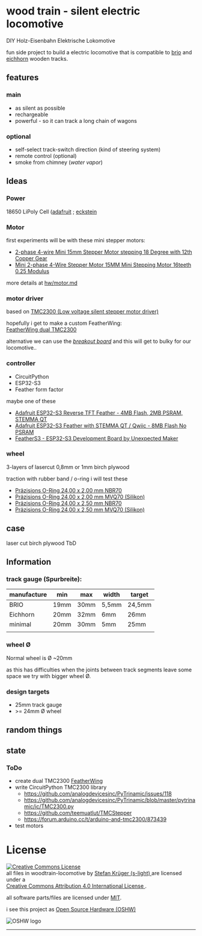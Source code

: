 # wood train -  silent electric locomotive

DIY Holz-Eisenbahn Elektrische Lokomotive

fun side project to build a electric locomotive that is compatible to [brio](https://www.brio.de/de-DE/produkte/eisenbahn/eisenbahnschienen-strassen) and [eichhorn](https://www.eichhorn-toys.de/eichhorn_en/categories/wooden-tracks-toy-trains/) wooden tracks.

## features

### main

-   as silent as possible
-   rechargeable
-   powerful - so it can track a long chain of wagons

### optional

-   self-select track-switch direction (kind of steering system)
-   remote control (optional)
-   smoke from chimney (_water vapor_)

## Ideas

### Power

18650 LiPoly Cell ([adafruit](https://www.adafruit.com/product/1781) ; [eckstein](https://eckstein-shop.de/PKNERGY-Lithium-Ion-Battery-ICR-18650-37V-2200mAh-LiPo-Li-Ion-with-JST-PH-Connector)

### Motor

first experiments will be with these mini stepper motors:

-   [2-phase 4-wire Mini 15mm Stepper Motor stepping 18 Degree with 12th Copper Gear](https://www.ebay.de/itm/404015504530)
-   [Mini 2-phase 4-Wire Stepper Motor 15MM Mini Stepping Motor 16teeth 0.25 Modulus](https://www.ebay.de/itm/404275426573)

more details at [hw/motor.md](hw/motor.md)

### motor driver

based on [TMC2300 (Low voltage silent stepper motor driver)](https://www.analog.com/en/products/tmc2300.html)

hopefully i get to make a custom FeatherWing:  
[FeatherWing dual TMC2300](https://github.com/s-light/FeatherWing_dual_TMC2300)

alternative we can use the [_breakout board_](https://www.reichelt.de/de/de/shop/produkt/breakout_board_fuer_tmc2300_schrittmotor-treiber-284703)
and this will get to bulky for our locomotive..

### controller

-   CircuitPython
-   ESP32-S3
-   Feather form factor

maybe one of these

-   [Adafruit ESP32-S3 Reverse TFT Feather - 4MB Flash, 2MB PSRAM, STEMMA QT](https://www.adafruit.com/product/5691)
-   [Adafruit ESP32-S3 Feather with STEMMA QT / Qwiic - 8MB Flash No PSRAM](https://www.adafruit.com/product/5323)
-   [FeatherS3 - ESP32-S3 Development Board by Unexpected Maker](https://www.adafruit.com/product/5399)

### wheel

3-layers of lasercut 0,8mm or 1mm birch plywood

traction with rubber band / o-ring
i will test these

-   [Präzisions O-Ring 24,00 x 2,00 mm NBR70 ](https://www.hug-technik.com/shop/Praezisions-O-Ring--24-00-x-2-00-mm--NBR70.html)
-   [Präzisions O-Ring 24,00 x 2,00 mm MVQ70 (Silikon)](https://www.hug-technik.com/shop/Praezisions-O-Ring-24-00-x-2-00-mm-MVQ70.html)
-   [Präzisions O-Ring 24,00 x 2,50 mm NBR70](https://www.hug-technik.com/shop/Praezisions-O-Ring--24-00-x-2-50-mm--NBR70.html)
-   [Präzisions O-Ring 24,00 x 2,50 mm MVQ70 (Silikon)](https://www.hug-technik.com/shop/Praezisions-O-Ring-24-00-x-2-50-mm-MVQ70.html)

## case

laser cut birch plywood
TbD

## Information

### track gauge (Spurbreite):

| manufacture | min  | max  | width | target |
| ----------- | ---- | ---- | ----- | ------ |
| BRIO        | 19mm | 30mm | 5,5mm | 24,5mm |
| Eichhorn    | 20mm | 32mm | 6mm   | 26mm   |
| minimal     | 20mm | 30mm | 5mm   | 25mm   |
|             |      |      |       |        |

### wheel Ø

Normal wheel is Ø ~20mm

as this has difficulties when the joints between track segments leave some space
we try with bigger wheel Ø.

### design targets

-   25mm track gauge
-   \>= 24mm Ø wheel

## random things

## state

### ToDo

-   create dual TMC2300 [FeatherWing](https://github.com/s-light/FeatherWing_dual_TMC2300)
-   write CircuitPython TMC2300 library
    -   https://github.com/analogdevicesinc/PyTrinamic/issues/118
    -   https://github.com/analogdevicesinc/PyTrinamic/blob/master/pytrinamic/ic/TMC2300.py
    -   https://github.com/teemuatlut/TMCStepper
    -   https://forum.arduino.cc/t/arduino-and-tmc2300/873439
- test motors


# License

<!-- license info -->
<a rel="license" href="http://creativecommons.org/licenses/by/4.0/">
    <img alt="Creative Commons License" style="border-width:0"
        src="https://i.creativecommons.org/l/by/4.0/88x31.png" />
</a>
<br />
<span xmlns:dct="http://purl.org/dc/terms/" property="dct:title">
    all files in woodtrain-locomotive
</span> by
<a xmlns:cc="http://creativecommons.org/ns#"
        href="https://github.com/s-light/woodtrain-locomotive"
        property="cc:attributionName"
        rel="cc:attributionURL">
    Stefan Krüger (s-light)
</a>
are licensed under a<br/>
<a rel="license" href="http://creativecommons.org/licenses/by/4.0/">
    Creative Commons Attribution 4.0 International License
</a>.

all software parts/files are licensed under [MIT](LICENSE).

i see this project as [Open Source Hardware (OSHW)](https://www.oshwa.org/definition/)

![OSHW logo](http://www.oshwa.org/wp-content/uploads/2014/03/oshw-logo.svg)

<!-- license info end -->


---

<style>
    img {
        max-width: 80vw;
        max-height: 70vh;
    }
</style>